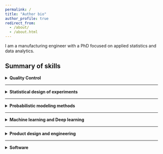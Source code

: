 ```yaml
---
permalink: /
title: "Author bio"
author_profile: true
redirect_from: 
  - /about/
  - /about.html
---
```


I am a manufacturing engineer with a PhD focused on applied statistics and data analytics.  

Summary of skills
---
<details>
  <summary><strong>Quality Control</strong></summary>
  * Six Sigma Black belt <br>
  * Design for six sigma black belt <br>
  * APQP processes (eg: FMEA, PPAP) <br>
  * Familiarity with quality standards - ISO 9001:2015, IATF 16949<br>
</details>

---

<details>
  <summary><strong>Statistical design of experiments</strong></summary>
  * Screening and optimization experiments <br>
  * Multi-stage experiments <br>
  * Experiments with hard-to-change factors <br>
  * Space-filling designs <br>
  * Sequential and one-shot experiments <br>
  * Blocked experiments <br>
  * Experiments with expensive active pharmaceutical ingredients (APIs) <br>
  * Robustness experiments <br>
</details>

---

<details>
  <summary><strong>Probabilistic modeling methods</strong></summary>
  * Generlized linear and mixed models <br>
  * Bayesian statistics <br>
  * Gaussian processes <br>
  * Bayesian Optimization <br>
</details>

---

<details>
  <summary><strong>Machine learning and Deep learning</strong></summary>
  * PCA and PLS <br>
  * Decision trees<br>
  * Neural networks<br>
  * Supervised learning: methods for regression and classification <br>
  * Unsupervised learning: clustering methods <br>
</details>

---

<details>
  <summary><strong>Product design and engineering</strong></summary>
  * Design for manufacturability (DFMA) <br>
  * Operations research with linear programming <br>
  * Systems design <br>
  * Reliability Engineering <br>
  * Life-cycle-assessment (LCA)
</details>

---

<details>
  <summary><strong>Software</strong></summary>
  * Python <br>
  * R <br>
  * JMP <br>
  * Minitab <br>
  * Power BI <br>
  * Github <br>
  * Latex <br>
</details>

<!-- Summary of myself.

Some other info perhaps
======
Blah blah

Another section
------
blah blah -->

